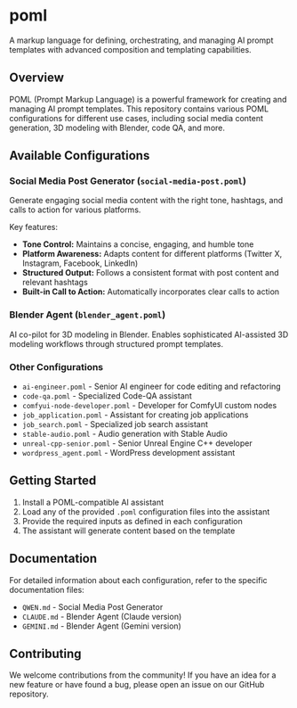 # poml
A markup language for defining, orchestrating, and managing AI prompt templates with advanced composition and templating capabilities.

## Overview

POML (Prompt Markup Language) is a powerful framework for creating and managing AI prompt templates. This repository contains various POML configurations for different use cases, including social media content generation, 3D modeling with Blender, code QA, and more.

## Available Configurations

### Social Media Post Generator (`social-media-post.poml`)
Generate engaging social media content with the right tone, hashtags, and calls to action for various platforms.

Key features:
- **Tone Control:** Maintains a concise, engaging, and humble tone
- **Platform Awareness:** Adapts content for different platforms (Twitter X, Instagram, Facebook, LinkedIn)
- **Structured Output:** Follows a consistent format with post content and relevant hashtags
- **Built-in Call to Action:** Automatically incorporates clear calls to action

### Blender Agent (`blender_agent.poml`)
AI co-pilot for 3D modeling in Blender. Enables sophisticated AI-assisted 3D modeling workflows through structured prompt templates.

### Other Configurations
- `ai-engineer.poml` - Senior AI engineer for code editing and refactoring
- `code-qa.poml` - Specialized Code-QA assistant
- `comfyui-node-developer.poml` - Developer for ComfyUI custom nodes
- `job_application.poml` - Assistant for creating job applications
- `job_search.poml` - Specialized job search assistant
- `stable-audio.poml` - Audio generation with Stable Audio
- `unreal-cpp-senior.poml` - Senior Unreal Engine C++ developer
- `wordpress_agent.poml` - WordPress development assistant

## Getting Started

1. Install a POML-compatible AI assistant
2. Load any of the provided `.poml` configuration files into the assistant
3. Provide the required inputs as defined in each configuration
4. The assistant will generate content based on the template

## Documentation

For detailed information about each configuration, refer to the specific documentation files:
- `QWEN.md` - Social Media Post Generator
- `CLAUDE.md` - Blender Agent (Claude version)
- `GEMINI.md` - Blender Agent (Gemini version)

## Contributing

We welcome contributions from the community! If you have an idea for a new feature or have found a bug, please open an issue on our GitHub repository.